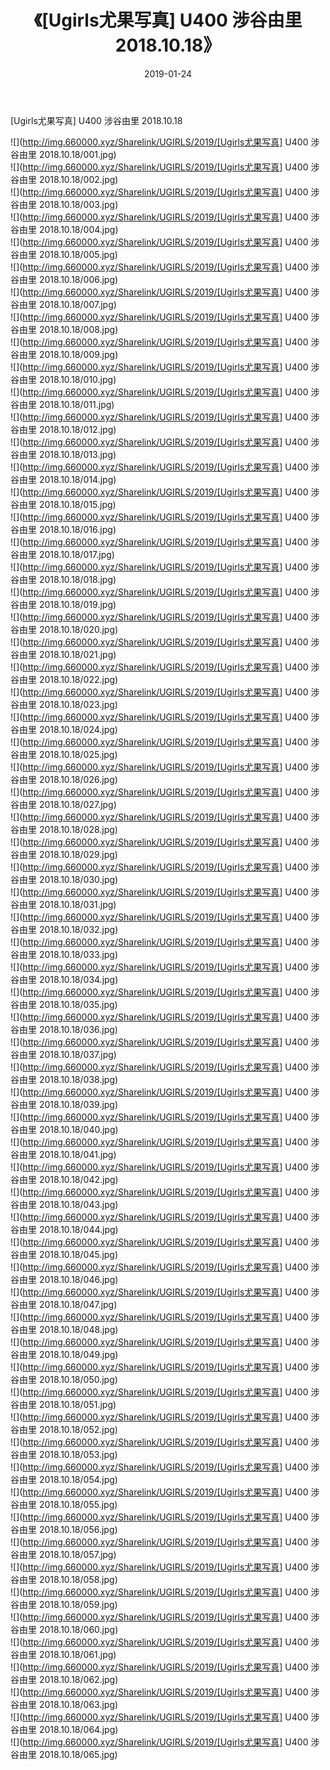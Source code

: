﻿---
layout: post
title:  《[Ugirls尤果写真] U400 涉谷由里 2018.10.18》
date:   2019-01-24
img: http://img.660000.xyz/Sharelink/UGIRLS/2019/[Ugirls尤果写真] U400 涉谷由里 2018.10.18/000.jpg
categories: [美女, 清纯, 唯美]
---

[Ugirls尤果写真] U400 涉谷由里 2018.10.18

 ![](http://img.660000.xyz/Sharelink/UGIRLS/2019/[Ugirls尤果写真] U400 涉谷由里 2018.10.18/001.jpg) <br>![](http://img.660000.xyz/Sharelink/UGIRLS/2019/[Ugirls尤果写真] U400 涉谷由里 2018.10.18/002.jpg) <br>![](http://img.660000.xyz/Sharelink/UGIRLS/2019/[Ugirls尤果写真] U400 涉谷由里 2018.10.18/003.jpg) <br>![](http://img.660000.xyz/Sharelink/UGIRLS/2019/[Ugirls尤果写真] U400 涉谷由里 2018.10.18/004.jpg) <br>![](http://img.660000.xyz/Sharelink/UGIRLS/2019/[Ugirls尤果写真] U400 涉谷由里 2018.10.18/005.jpg) <br>![](http://img.660000.xyz/Sharelink/UGIRLS/2019/[Ugirls尤果写真] U400 涉谷由里 2018.10.18/006.jpg) <br>![](http://img.660000.xyz/Sharelink/UGIRLS/2019/[Ugirls尤果写真] U400 涉谷由里 2018.10.18/007.jpg) <br>![](http://img.660000.xyz/Sharelink/UGIRLS/2019/[Ugirls尤果写真] U400 涉谷由里 2018.10.18/008.jpg) <br>![](http://img.660000.xyz/Sharelink/UGIRLS/2019/[Ugirls尤果写真] U400 涉谷由里 2018.10.18/009.jpg) <br>![](http://img.660000.xyz/Sharelink/UGIRLS/2019/[Ugirls尤果写真] U400 涉谷由里 2018.10.18/010.jpg) <br>![](http://img.660000.xyz/Sharelink/UGIRLS/2019/[Ugirls尤果写真] U400 涉谷由里 2018.10.18/011.jpg) <br>![](http://img.660000.xyz/Sharelink/UGIRLS/2019/[Ugirls尤果写真] U400 涉谷由里 2018.10.18/012.jpg) <br>![](http://img.660000.xyz/Sharelink/UGIRLS/2019/[Ugirls尤果写真] U400 涉谷由里 2018.10.18/013.jpg) <br>![](http://img.660000.xyz/Sharelink/UGIRLS/2019/[Ugirls尤果写真] U400 涉谷由里 2018.10.18/014.jpg) <br>![](http://img.660000.xyz/Sharelink/UGIRLS/2019/[Ugirls尤果写真] U400 涉谷由里 2018.10.18/015.jpg) <br>![](http://img.660000.xyz/Sharelink/UGIRLS/2019/[Ugirls尤果写真] U400 涉谷由里 2018.10.18/016.jpg) <br>![](http://img.660000.xyz/Sharelink/UGIRLS/2019/[Ugirls尤果写真] U400 涉谷由里 2018.10.18/017.jpg) <br>![](http://img.660000.xyz/Sharelink/UGIRLS/2019/[Ugirls尤果写真] U400 涉谷由里 2018.10.18/018.jpg) <br>![](http://img.660000.xyz/Sharelink/UGIRLS/2019/[Ugirls尤果写真] U400 涉谷由里 2018.10.18/019.jpg) <br>![](http://img.660000.xyz/Sharelink/UGIRLS/2019/[Ugirls尤果写真] U400 涉谷由里 2018.10.18/020.jpg) <br>![](http://img.660000.xyz/Sharelink/UGIRLS/2019/[Ugirls尤果写真] U400 涉谷由里 2018.10.18/021.jpg) <br>![](http://img.660000.xyz/Sharelink/UGIRLS/2019/[Ugirls尤果写真] U400 涉谷由里 2018.10.18/022.jpg) <br>![](http://img.660000.xyz/Sharelink/UGIRLS/2019/[Ugirls尤果写真] U400 涉谷由里 2018.10.18/023.jpg) <br>![](http://img.660000.xyz/Sharelink/UGIRLS/2019/[Ugirls尤果写真] U400 涉谷由里 2018.10.18/024.jpg) <br>![](http://img.660000.xyz/Sharelink/UGIRLS/2019/[Ugirls尤果写真] U400 涉谷由里 2018.10.18/025.jpg) <br>![](http://img.660000.xyz/Sharelink/UGIRLS/2019/[Ugirls尤果写真] U400 涉谷由里 2018.10.18/026.jpg) <br>![](http://img.660000.xyz/Sharelink/UGIRLS/2019/[Ugirls尤果写真] U400 涉谷由里 2018.10.18/027.jpg) <br>![](http://img.660000.xyz/Sharelink/UGIRLS/2019/[Ugirls尤果写真] U400 涉谷由里 2018.10.18/028.jpg) <br>![](http://img.660000.xyz/Sharelink/UGIRLS/2019/[Ugirls尤果写真] U400 涉谷由里 2018.10.18/029.jpg) <br>![](http://img.660000.xyz/Sharelink/UGIRLS/2019/[Ugirls尤果写真] U400 涉谷由里 2018.10.18/030.jpg) <br>![](http://img.660000.xyz/Sharelink/UGIRLS/2019/[Ugirls尤果写真] U400 涉谷由里 2018.10.18/031.jpg) <br>![](http://img.660000.xyz/Sharelink/UGIRLS/2019/[Ugirls尤果写真] U400 涉谷由里 2018.10.18/032.jpg) <br>![](http://img.660000.xyz/Sharelink/UGIRLS/2019/[Ugirls尤果写真] U400 涉谷由里 2018.10.18/033.jpg) <br>![](http://img.660000.xyz/Sharelink/UGIRLS/2019/[Ugirls尤果写真] U400 涉谷由里 2018.10.18/034.jpg) <br>![](http://img.660000.xyz/Sharelink/UGIRLS/2019/[Ugirls尤果写真] U400 涉谷由里 2018.10.18/035.jpg) <br>![](http://img.660000.xyz/Sharelink/UGIRLS/2019/[Ugirls尤果写真] U400 涉谷由里 2018.10.18/036.jpg) <br>![](http://img.660000.xyz/Sharelink/UGIRLS/2019/[Ugirls尤果写真] U400 涉谷由里 2018.10.18/037.jpg) <br>![](http://img.660000.xyz/Sharelink/UGIRLS/2019/[Ugirls尤果写真] U400 涉谷由里 2018.10.18/038.jpg) <br>![](http://img.660000.xyz/Sharelink/UGIRLS/2019/[Ugirls尤果写真] U400 涉谷由里 2018.10.18/039.jpg) <br>![](http://img.660000.xyz/Sharelink/UGIRLS/2019/[Ugirls尤果写真] U400 涉谷由里 2018.10.18/040.jpg) <br>![](http://img.660000.xyz/Sharelink/UGIRLS/2019/[Ugirls尤果写真] U400 涉谷由里 2018.10.18/041.jpg) <br>![](http://img.660000.xyz/Sharelink/UGIRLS/2019/[Ugirls尤果写真] U400 涉谷由里 2018.10.18/042.jpg) <br>![](http://img.660000.xyz/Sharelink/UGIRLS/2019/[Ugirls尤果写真] U400 涉谷由里 2018.10.18/043.jpg) <br>![](http://img.660000.xyz/Sharelink/UGIRLS/2019/[Ugirls尤果写真] U400 涉谷由里 2018.10.18/044.jpg) <br>![](http://img.660000.xyz/Sharelink/UGIRLS/2019/[Ugirls尤果写真] U400 涉谷由里 2018.10.18/045.jpg) <br>![](http://img.660000.xyz/Sharelink/UGIRLS/2019/[Ugirls尤果写真] U400 涉谷由里 2018.10.18/046.jpg) <br>![](http://img.660000.xyz/Sharelink/UGIRLS/2019/[Ugirls尤果写真] U400 涉谷由里 2018.10.18/047.jpg) <br>![](http://img.660000.xyz/Sharelink/UGIRLS/2019/[Ugirls尤果写真] U400 涉谷由里 2018.10.18/048.jpg) <br>![](http://img.660000.xyz/Sharelink/UGIRLS/2019/[Ugirls尤果写真] U400 涉谷由里 2018.10.18/049.jpg) <br>![](http://img.660000.xyz/Sharelink/UGIRLS/2019/[Ugirls尤果写真] U400 涉谷由里 2018.10.18/050.jpg) <br>![](http://img.660000.xyz/Sharelink/UGIRLS/2019/[Ugirls尤果写真] U400 涉谷由里 2018.10.18/051.jpg) <br>![](http://img.660000.xyz/Sharelink/UGIRLS/2019/[Ugirls尤果写真] U400 涉谷由里 2018.10.18/052.jpg) <br>![](http://img.660000.xyz/Sharelink/UGIRLS/2019/[Ugirls尤果写真] U400 涉谷由里 2018.10.18/053.jpg) <br>![](http://img.660000.xyz/Sharelink/UGIRLS/2019/[Ugirls尤果写真] U400 涉谷由里 2018.10.18/054.jpg) <br>![](http://img.660000.xyz/Sharelink/UGIRLS/2019/[Ugirls尤果写真] U400 涉谷由里 2018.10.18/055.jpg) <br>![](http://img.660000.xyz/Sharelink/UGIRLS/2019/[Ugirls尤果写真] U400 涉谷由里 2018.10.18/056.jpg) <br>![](http://img.660000.xyz/Sharelink/UGIRLS/2019/[Ugirls尤果写真] U400 涉谷由里 2018.10.18/057.jpg) <br>![](http://img.660000.xyz/Sharelink/UGIRLS/2019/[Ugirls尤果写真] U400 涉谷由里 2018.10.18/058.jpg) <br>![](http://img.660000.xyz/Sharelink/UGIRLS/2019/[Ugirls尤果写真] U400 涉谷由里 2018.10.18/059.jpg) <br>![](http://img.660000.xyz/Sharelink/UGIRLS/2019/[Ugirls尤果写真] U400 涉谷由里 2018.10.18/060.jpg) <br>![](http://img.660000.xyz/Sharelink/UGIRLS/2019/[Ugirls尤果写真] U400 涉谷由里 2018.10.18/061.jpg) <br>![](http://img.660000.xyz/Sharelink/UGIRLS/2019/[Ugirls尤果写真] U400 涉谷由里 2018.10.18/062.jpg) <br>![](http://img.660000.xyz/Sharelink/UGIRLS/2019/[Ugirls尤果写真] U400 涉谷由里 2018.10.18/063.jpg) <br>![](http://img.660000.xyz/Sharelink/UGIRLS/2019/[Ugirls尤果写真] U400 涉谷由里 2018.10.18/064.jpg) <br>![](http://img.660000.xyz/Sharelink/UGIRLS/2019/[Ugirls尤果写真] U400 涉谷由里 2018.10.18/065.jpg) <br>